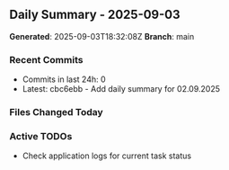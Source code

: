 ## Daily Summary - 2025-09-03

**Generated**: 2025-09-03T18:32:08Z
**Branch**: main


### Recent Commits
- Commits in last 24h: 0
- Latest: cbc6ebb - Add daily summary for 02.09.2025

### Files Changed Today

### Active TODOs
- Check application logs for current task status

